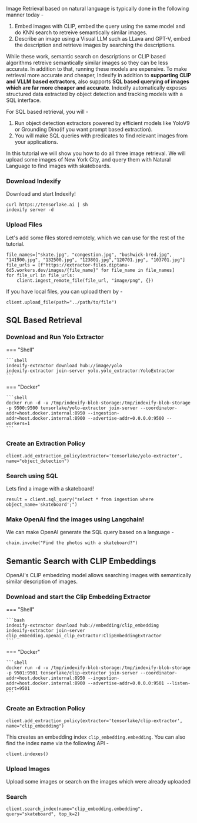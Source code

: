 Image Retrieval based on natural language is typically done in the following manner today -

1. Embed images with CLIP, embed the query using the same model and do KNN search to retreive semantically similar images.
2. Describe an image using a Visual LLM such as LLava and GPT-V, embed the description and retrieve images by searching the descriptions.

While these work, semantic search on descriptions or CLIP based algorithms retreive semantically similar images so they can be less accurate. In addition to that, running these models are expensive. To make retrieval more accurate and cheaper, Indexify in addition to **supporting CLIP and VLLM based extractors**, also supports **SQL based querying of images which are far more cheaper and accurate**. Indexify automatically exposes structured data extracted by object detection and tracking models with a SQL interface.

For SQL based retrieval, you will -

1. Run object detection extractors powered by efficient models like YoloV9 or Grounding Dino(if you want prompt based extraction).
2. You will make SQL queries with predicates to find relevant images from your applications.

In this tutorial we will show you how to do all three image retrieval. We will upload some images of New York City, and query them with Natural Language to find images with skateboards.

### Download Indexify
Download and start Indexify!
```
curl https://tensorlake.ai | sh
indexify server -d 
```

### Upload Files
Let's add some files stored remotely, which we can use for the rest of the tutorial.
```
file_names=["skate.jpg", "congestion.jpg", "bushwick-bred.jpg", "141900.jpg", "132500.jpg", "123801.jpg","120701.jpg", "103701.jpg"]
file_urls = [f"https://extractor-files.diptanu-6d5.workers.dev/images/{file_name}" for file_name in file_names]
for file_url in file_urls:
    client.ingest_remote_file(file_url, "image/png", {})
```
If you have local files, you can upload them by -
```
client.upload_file(path="../path/to/file")
```

## SQL Based Retrieval 
### Download and Run Yolo Extractor
=== "Shell"

    ```shell
    indexify-extractor download hub://image/yolo
    indexify-extractor join-server yolo.yolo_extractor:YoloExtractor
    ```

=== "Docker"

    ```shell
    docker run -d -v /tmp/indexify-blob-storage:/tmp/indexify-blob-storage -p 9500:9500 tensorlake/yolo-extractor join-server --coordinator-addr=host.docker.internal:8950 --ingestion-addr=host.docker.internal:8900 --advertise-addr=0.0.0.0:9500 --workers=1
    ```


### Create an Extraction Policy
```
client.add_extraction_policy(extractor='tensorlake/yolo-extractor', name="object_detection")
```

### Search using SQL
Lets find a image with a skateboard! 
```
result = client.sql_query("select * from ingestion where object_name='skateboard';")
```

### Make OpenAI find the images using Langchain! 
We can make OpenAI generate the SQL query based on a language -
```
chain.invoke("Find the photos with a skateboard?")
```
## Semantic Search with CLIP Embeddings
OpenAI's CLIP embedding model allows searching images with semantically similar description of images. 

### Download and start the Clip Embedding Extractor

=== "Shell"

    ```bash
    indexify-extractor download hub://embedding/clip_embedding
    indexify-extractor join-server clip_embedding.openai_clip_extractor:ClipEmbeddingExtractor
    ```
=== "Docker"

    ```shell
    docker run -d -v /tmp/indexify-blob-storage:/tmp/indexify-blob-storage -p 9501:9501 tensorlake/clip-extractor join-server --coordinator-addr=host.docker.internal:8950 --ingestion-addr=host.docker.internal:8900 --advertise-addr=0.0.0.0:9501 --listen-port=9501
    ```


### Create an Extraction Policy 
```
client.add_extraction_policy(extractor='tensorlake/clip-extractor', name="clip_embedding")
```
This creates an embedding index `clip_embedding.embedding`. You can also find the index name via the following API - 

```
client.indexes()
```

### Upload Images
Upload some images or search on the images which were already uploaded

### Search
```
client.search_index(name="clip_embedding.embedding", query="skateboard", top_k=2)
```
